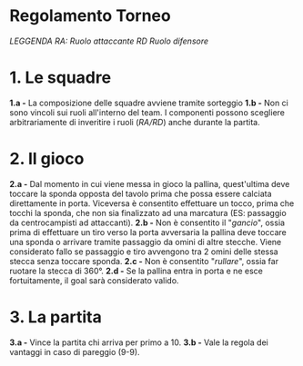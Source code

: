 # Regolamento Torneo

*LEGGENDA
RA: Ruolo attaccante
RD Ruolo difensore*

# 1. Le squadre
**1.a -** La composizione delle squadre avviene tramite sorteggio
**1.b -** Non ci sono vincoli sui ruoli all'interno del team. I componenti possono scegliere arbitrariamente di inveritire i ruoli (*RA/RD*) anche durante la partita.

# 2. Il gioco
**2.a -** Dal momento in cui viene messa in gioco la pallina, quest'ultima deve toccare la sponda opposta del tavolo prima che possa essere calciata direttamente in porta. Viceversa è consentito effettuare un tocco, prima che tocchi la sponda, che non sia finalizzato ad una marcatura (ES: passaggio da centrocampisti ad attaccanti).
**2.b -** Non è consentito il "*gancio*", ossia prima di effettuare un tiro verso la porta avversaria la pallina deve toccare una sponda o arrivare tramite passaggio da omini di altre stecche. Viene considerato fallo se passaggio e tiro avvengono tra 2 omini delle stessa stecca senza toccare sponda.
**2.c -** Non è consentito "*rullare*", ossia far ruotare la stecca di 360°.
**2.d -** Se la pallina entra in porta e ne esce fortuitamente, il goal sarà considerato valido.

# 3. La partita
**3.a -** Vince la partita chi arriva per primo a 10.
**3.b -** Vale la regola dei vantaggi in caso di pareggio (9-9).
